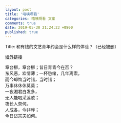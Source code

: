 ```yaml
---
layout: post
title: '嘻咦啊看'
categories: 嘻咦啊看 文案
comments: true
date: 2019-05-30 21:24:23 +0800
published: true
---
```


Title: 和有钱的文艺青年约会是什么样的体验？（已经被删）

[墙外链接](https://www.youtube.com/watch?v=xJ-wHmfnuek)

章台柳，章台柳；昔日青青今在否？  
东风恶，欢情薄；一杯愁绪，几年离索。  
而今却悔当时错，当时错；  
万事休休休莫莫；  
一夜湘君白发多，  
无人能唱采莲歌；  
夜长人奈何。  
人成各，今非昨；  
今日岱宗夫如何。  